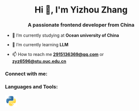 
<h1 align="center">Hi 👋, I'm Yizhou Zhang</h1>
<h3 align="center">A passionate frontend developer from China</h3>

- 🔭 I’m currently studying at **Ocean university of China**

- 🌱 I’m currently learning **LLM**

- 📫 How to reach me **2915136369@qq.com** or **zyz6596@stu.ouc.edu.cn**

<h3 align="left">Connect with me:</h3>
<p align="left">
</p>

<h3 align="left">Languages and Tools:</h3>
<p align="left"> <a href="https://www.python.org" target="_blank" rel="noreferrer"> <img src="https://raw.githubusercontent.com/devicons/devicon/master/icons/python/python-original.svg" alt="python" width="40" height="40"/> </a> </p>
